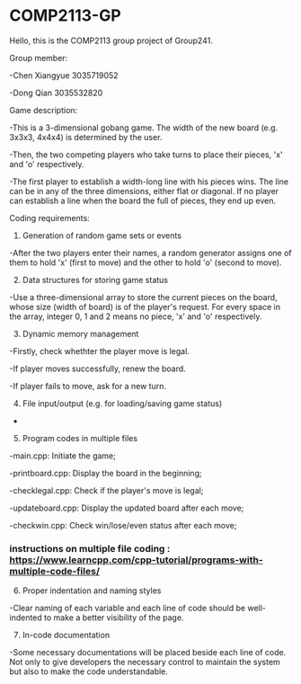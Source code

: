 # COMP2113-GP
Hello, this is the COMP2113 group project of Group241.

Group member:

-Chen Xiangyue 3035719052

-Dong Qian 3035532820

Game description:

-This is a 3-dimensional gobang game. The width of the new board (e.g. 3x3x3, 4x4x4) is determined by the user. 

-Then, the two competing players who take turns to place their pieces, 'x' and 'o' respectively. 

-The first player to establish a width-long line with his pieces wins. The line can be in any of the three dimensions, either flat or diagonal. If no player can establish a line when the board the full of pieces, they end up even. 

Coding requirements: 

1. Generation of random game sets or events

-After the two players enter their names, a random generator assigns one of them to hold 'x' (first to move) and the other to hold 'o' (second to move). 

2. Data structures for storing game status

-Use a three-dimensional array to store the current pieces on the board, whose size (width of board) is of the player's request. For every space in the array, integer 0, 1 and 2 means no piece, 'x' and 'o' respectively. 

3. Dynamic memory management

-Firstly, check whethter the player move is legal.

-If player moves successfully, renew the board.

-If player fails to move, ask for a new turn.

4. File input/output (e.g. for loading/saving game status)

-

5. Program codes in multiple files

-main.cpp: Initiate the game; 

-printboard.cpp: Display the board in the beginning;

-checklegal.cpp: Check if the player's move is legal; 

-updateboard.cpp: Display the updated board after each move;

-checkwin.cpp: Check win/lose/even status after each move; 

### instructions on multiple file coding : https://www.learncpp.com/cpp-tutorial/programs-with-multiple-code-files/ ###

6. Proper indentation and naming styles

-Clear naming of each variable and each line of code should be well-indented  to make a better visibility of the page.

7. In-code documentation

-Some necessary documentations will be placed beside each line of code. Not only to give developers the necessary control to maintain the system but also to make the code understandable.
